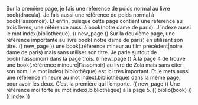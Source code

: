Sur la première page, je fais une référence de poids normal au livre book(dracula).
Je fais aussi une référence de poids normal à book(l’assomoir).
Et enfin, puisque cette page contient une référence au trois livres, une référence aussi à book(notre dame de paris).
J’indexe aussi le mot index(bibliothèque).
(( new_page ))
Sur la deuxième page, une référence importante au livre book(!notre dame de paris) en utilisant son titre.
(( new_page ))
une book(.référence mineur au film précédent|notre dame de paris) mais sans utiliser son titre.
Je parle surtout de book(!l’assomoir) dans la page trois.
(( new_page ))
À la page 4 de trouve une book(.référence mineure|l’assomoir) au livre de Zola mais sans citer son nom.
Le mot index(!bibliothèque) est ici très important.
Et je mets aussi une référence mineure au mot index(.bibliothèque) dans la même page, pour avoir les deux. C’est la première qui l’emporte.
(( new_page ))
Une référence moi forte au mot index(.bibliothèque) à la page 5.
(( biblio(book) ))
(( index ))